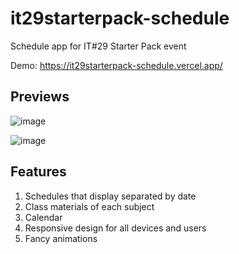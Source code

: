 # it29starterpack-schedule
Schedule app for IT#29 Starter Pack event

Demo: https://it29starterpack-schedule.vercel.app/

## Previews

![image](https://github.com/Lostjerome/it29starterpack-schedule/assets/88102079/fb2b96a7-8b6f-46ba-8b5f-2db18b6725af)

![image](https://github.com/Lostjerome/it29starterpack-schedule/assets/88102079/9d338a8f-4206-4cef-8ab9-723701d7a60b)

## Features

1. Schedules that display separated by date
2. Class materials of each subject
3. Calendar
4. Responsive design for all devices and users
5. Fancy animations
